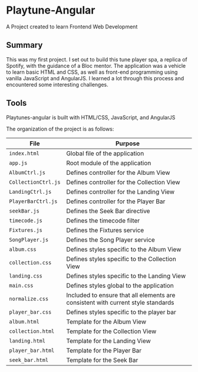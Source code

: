 # Playtune-Angular
A Project created to learn Frontend Web Development

## Summary
This was my first project. I set out to build this tune player spa, a replica of Spotify, with the guidance of a Bloc mentor. The application was a vehicle to learn basic HTML and CSS, as well as front-end programming using vanilla JavaScript and AngularJS. I learned a lot through this process and encountered some interesting challenges.

## Tools
Playtunes-angular is built with HTML/CSS, JavaScript, and AngularJS

The organization of the project is as follows:

File | Purpose
--- | ---
`index.html` | Global file of the application
`app.js` | Root module of the application
`AlbumCtrl.js` | Defines controller for the Album View
`CollectionCtrl.js` | Defines controller for the Collection View
`LandingCtrl.js` | Defines controller for the Landing View
`PlayerBarCtrl.js` | Defines controller for the Player Bar
`seekBar.js` | Defines the Seek Bar directive
`timecode.js` | Defines the timecode filter
`Fixtures.js` | Defines the Fixtures service
`SongPlayer.js` | Defines the Song Player service
`album.css` | Defines styles specific to the Album View
`collection.css` | Defines styles specific to the Collection View
`landing.css` | Defines styles specific to the Landing View
`main.css` | Defines styles global to the application
`normalize.css` | Included to ensure that all elements are consistent with current style standards
`player_bar.css` | Defines styles specific to the player bar
`album.html` | Template for the Album View
`collection.html` | Template for the Collection View
`landing.html` | Template for the Landing View
`player_bar.html` | Template for the Player Bar
`seek_bar.html` | Template for the Seek Bar
